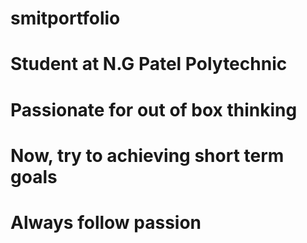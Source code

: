 # smitportfolio
# Student at N.G Patel Polytechnic
# Passionate for out of box thinking
# Now, try to achieving short term goals 
# Always follow passion
